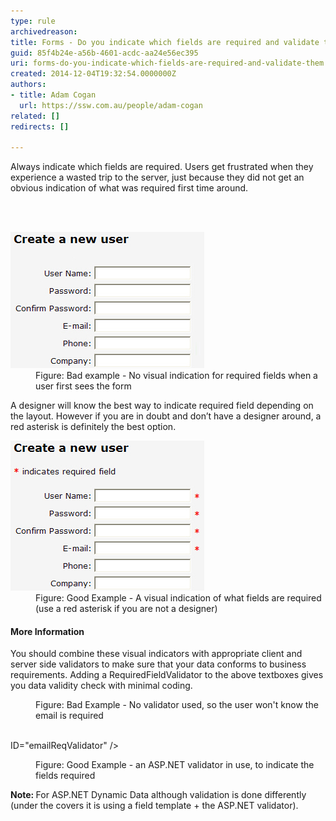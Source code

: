 ```yaml
---
type: rule
archivedreason: 
title: Forms - Do you indicate which fields are required and validate them?
guid: 85f4b24e-a56b-4601-acdc-aa24e56ec395
uri: forms-do-you-indicate-which-fields-are-required-and-validate-them
created: 2014-12-04T19:32:54.0000000Z
authors:
- title: Adam Cogan
  url: https://ssw.com.au/people/adam-cogan
related: []
redirects: []

---
```



<p>Always indicate which fields are required. Users get frustrated when they experience a wasted trip to the server, just because they did not get an obvious indication of what was required first time around.</p>
<br><excerpt class='endintro'></excerpt><br>
<dl class="badImage"><dt><img src="Required-field_Bad-example.jpg" alt="Bad example of Web Sites Required Fields" /></dt><dd>Figure: Bad example - No visual indication for required fields when a user first sees the form</dd></dl><p>A designer will know the best way to indicate required field depending on the layout. However if you are in doubt and don’t have a designer around, a red asterisk is definitely the best option.</p><dl class="goodImage"><dt><img src="Redstar_Good-example.jpg" alt="Use a simple asterisk character" /></dt><dd>Figure: Good Example - A visual indication of what fields are required (use a red asterisk if you are not a designer)</dd></dl><h4>More Information</h4><p>You should combine these visual indicators with appropriate client and server side validators to make sure that your data conforms to business requirements. Adding a RequiredFieldValidator to the above textboxes gives you data validity check with minimal coding.</p><dl class="badImage"><dt><p class="ssw15-rteElement-CodeArea"><asp:Textbox runat="Server" ID="email" /></p></dt><dd>Figure: Bad Example - No validator used, so the user won't know the email is required</dd></dl><dl class="goodImage"><dt><p class="ssw15-rteElement-CodeArea"><asp:Textbox runat="Server" ID="email"/>
    <br><asp:RequiredFieldValidator runat="Server" ControlToValidate="email" ErrorMessage="Please enter an email address"
    <br>ID="emailReqValidator" /></p></dt><dd>Figure: Good Example - an ASP.NET validator in use, to indicate the fields required</dd></dl><div class="greyBox"><p><strong>Note: </strong>For ASP.NET Dynamic Data although validation is done differently (under the covers it is using a field template + the ASP.NET validator).​</p></div>


